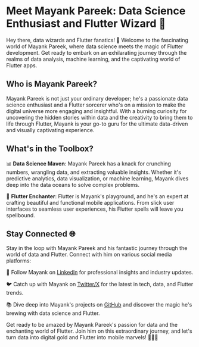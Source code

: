 # Meet Mayank Pareek: Data Science Enthusiast and Flutter Wizard 🚀

Hey there, data wizards and Flutter fanatics! 👋 Welcome to the fascinating world of Mayank Pareek, where data science meets the magic of Flutter development. Get ready to embark on an exhilarating journey through the realms of data analysis, machine learning, and the captivating world of Flutter apps.

## Who is Mayank Pareek?

Mayank Pareek is not just your ordinary developer; he's a passionate data science enthusiast and a Flutter sorcerer who's on a mission to make the digital universe more engaging and insightful. With a burning curiosity for uncovering the hidden stories within data and the creativity to bring them to life through Flutter, Mayank is your go-to guru for the ultimate data-driven and visually captivating experience.

## What's in the Toolbox?

📊 **Data Science Maven**: Mayank Pareek has a knack for crunching numbers, wrangling data, and extracting valuable insights. Whether it's predictive analytics, data visualization, or machine learning, Mayank dives deep into the data oceans to solve complex problems.

📱 **Flutter Enchanter**: Flutter is Mayank's playground, and he's an expert at crafting beautiful and functional mobile applications. From slick user interfaces to seamless user experiences, his Flutter spells will leave you spellbound.

## Stay Connected 🌐

Stay in the loop with Mayank Pareek and his fantastic journey through the world of data and Flutter. Connect with him on various social media platforms:

📌 Follow Mayank on [LinkedIn](https://www.linkedin.com/in/mayankpareek740) for professional insights and industry updates.

🐦 Catch up with Mayank on [Twitter/X](https://twitter.com/mayank_dev) for the latest in tech, data, and Flutter trends.

📚 Dive deep into Mayank's projects on [GitHub](https://github.com/mayankcodezz) and discover the magic he's brewing with data science and Flutter.

Get ready to be amazed by Mayank Pareek's passion for data and the enchanting world of Flutter. Join him on this extraordinary journey, and let's turn data into digital gold and Flutter into mobile marvels! 💫✨🚀
